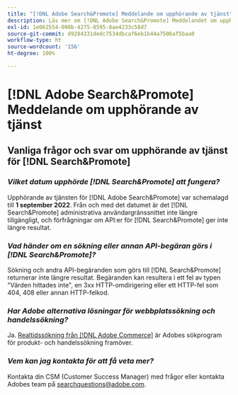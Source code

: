 ```yaml
---
title: "[!DNL Adobe Search&Promote] Meddelande om upphörande av tjänst"
description: Läs mer om [!DNL Adobe Search&Promote] Meddelandet om upphörande av tjänsten.
exl-id: 1e062554-090b-4275-8595-8ae4233c58d7
source-git-commit: d9284331dedc7534dbcaf6eb1b44a7506af5baa0
workflow-type: ht
source-wordcount: '156'
ht-degree: 100%

---
```


# [!DNL Adobe Search&Promote] Meddelande om upphörande av tjänst

## Vanliga frågor och svar om upphörande av tjänst för [!DNL Search&Promote]

### **_Vilket datum upphörde [!DNL Search&Promote] att fungera?_**

Upphörande av tjänsten för [!DNL Adobe Search&Promote] var schemalagd till **1 september 2022**. Från och med det datumet är det [!DNL Search&Promote] administrativa användargränssnittet inte längre tillgängligt, och förfrågningar om API:er för [!DNL Search&Promote] ger inte längre resultat.

### **_Vad händer om en sökning eller annan API-begäran görs i [!DNL Search&Promote]?_**

Sökning och andra API-begäranden som görs till [!DNL Search&Promote] returnerar inte längre resultat. Begäranden kan resultera i ett fel av typen &quot;Värden hittades inte&quot;, en 3xx HTTP-omdirigering eller ett HTTP-fel som 404, 408 eller annan HTTP-felkod.

### **_Har Adobe alternativa lösningar för webbplatssökning och handelssökning?_**

Ja. [Realtidssökning från [!DNL Adobe Commerce]](https://experienceleague.adobe.com/docs/commerce-merchant-services/live-search/guide-overview.html?lang=sv) är Adobes sökprogram för produkt- och handelssökning framöver.

<!-- ### **_Can Adobe recommend any frameworks or platforms that offer features similar to Search&Promote?_**

  Yes. If the Search&Promote feature is critical to your marketing strategy, consider the many open-source frameworks that exist to power search, including [Apache Solr](https://solr.apache.org/) and [Elastic Free and Open](https://www.elastic.co/about/free-and-open).  

  Also, both [AWS](https://aws.amazon.com/cloudsearch/) and [Microsoft&reg; Azure](https://azure.microsoft.com/en-us/services/search/) provide cloud-native search capabilities on their respective cloud platforms. You can integrate both options into Adobe Experience Manager Sites to power site search and more. -->

### **_Vem kan jag kontakta för att få veta mer?_**

Kontakta din CSM (Customer Success Manager) med frågor eller kontakta Adobes team på [searchquestions@adobe.com](mailto:searchquestions@adobe.com).
